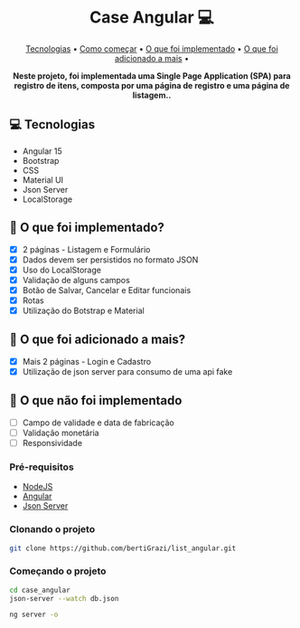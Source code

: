 <h1 align="center" style="font-weight: bold;">Case Angular 💻</h1>

<p align="center">
 <a href="#tech">Tecnologias</a> • 
 <a href="#started">Como começar</a> • 
 <a href="#implemented">O que foi implementado</a> • 
  <a href="#add">O que foi adicionado a mais</a> • 
</p>

<p align="center">
    <b>Neste projeto, foi implementada uma Single Page Application (SPA) para registro de itens, composta por uma página de registro e uma página de listagem..</b>
</p>

<h2 id="technologies">💻 Tecnologias</h2>

- Angular 15
- Bootstrap
- CSS
- Material UI
- Json Server
- LocalStorage

<h2 id="implemented">🚀 O que foi implementado?</h2>

- [x] 2 páginas - Listagem e Formulário
- [x] Dados devem ser persistidos no formato JSON
- [x] Uso do LocalStorage
- [x] Validação de alguns campos 
- [x] Botão de Salvar, Cancelar e Editar funcionais
- [x] Rotas
- [x] Utilização do Botstrap e Material

<h2 id="add">🚀 O que foi adicionado a mais?</h2>

- [x] Mais 2 páginas - Login e Cadastro
- [x] Utilização de json server para consumo de uma api fake

<h2 id="started">🚀 O que não foi implementado</h2>

- [ ] Campo de validade e data de fabricação
- [ ] Validação monetária
- [ ] Responsividade

<h3>Pré-requisitos</h3>

- [NodeJS](https://nodejs.org/en)
- [Angular](https://angular.dev)
- [Json Server](https://www.npmjs.com/package/json-server)

<h3>Clonando o projeto</h3>

```bash
git clone https://github.com/bertiGrazi/list_angular.git
```

<h3>Começando o projeto</h3>

```bash
cd case_angular
json-server --watch db.json

ng server -o
```

